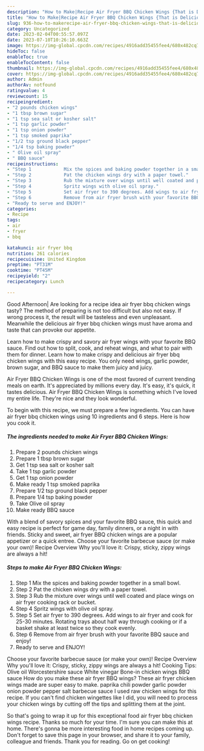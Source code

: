 ```yaml
---
description: "How to Make|Recipe Air Fryer BBQ Chicken Wings {That is Delicious"
title: "How to Make|Recipe Air Fryer BBQ Chicken Wings {That is Delicious"
slug: 936-how-to-makerecipe-air-fryer-bbq-chicken-wings-that-is-delicious
category: Uncategorized
date: 2023-02-04T00:55:57.097Z
date: 2023-07-10T10:26:10.663Z
image: https://img-global.cpcdn.com/recipes/4916add35455fee4/680x482cq70/air-fryer-bbq-chicken-wings-recipe-main-photo.jpg
hideToc: false
enableToc: true
enableTocContent: false
thumbnail: https://img-global.cpcdn.com/recipes/4916add35455fee4/680x482cq70/air-fryer-bbq-chicken-wings-recipe-main-photo.jpg
cover: https://img-global.cpcdn.com/recipes/4916add35455fee4/680x482cq70/air-fryer-bbq-chicken-wings-recipe-main-photo.jpg
author: Admin
authorAv: notfound
ratingvalue: 4
reviewcount: 15
recipeingredient:
- "2 pounds chicken wings"
- "1 tbsp brown sugar"
- "1 tsp sea salt or kosher salt"
- "1 tsp garlic powder"
- "1 tsp onion powder"
- "1 tsp smoked paprika"
- "1/2 tsp ground black pepper"
- "1/4 tsp baking powder"
- " Olive oil spray"
- " BBQ sauce"
recipeinstructions:
- "Step 1            Mix the spices and baking powder together in a small bowl."
- "Step 2            Pat the chicken wings dry with a paper towel."
- "Step 3            Rub the mixture over wings until well coated and place wings on air fryer cooking rack or bucket."
- "Step 4            Spritz wings with olive oil spray."
- "Step 5            Set air fryer to 390 degrees. Add wings to air fryer and cook for 25-30 minutes. Rotating trays about half way through cooking or if a basket shake at least twice so they cook evenly."
- "Step 6            Remove from air fryer brush with your favorite BBQ sauce and enjoy!"
- "Ready to serve and ENJOY!"
categories:
- Recipe
tags:
- air
- fryer
- bbq

katakunci: air fryer bbq 
nutrition: 261 calories
recipecuisine: United Kingdom
preptime: "PT31M"
cooktime: "PT45M"
recipeyield: "2"
recipecategory: Lunch

---
```



Good Afternoon| Are looking for a recipe idea air fryer bbq chicken wings tasty? The method of preparing is not too difficult but also not easy. If wrong process it, the result will be tasteless and even unpleasant. Meanwhile the delicious air fryer bbq chicken wings must have aroma and taste that can provoke our appetite.





Learn how to make crispy and savory air fryer wings with your favorite BBQ sauce. Find out how to split, cook, and reheat wings, and what to pair with them for dinner. Learn how to make crispy and delicious air fryer bbq chicken wings with this easy recipe. You only need wings, garlic powder, brown sugar, and BBQ sauce to make them juicy and juicy.

Air Fryer BBQ Chicken Wings is one of the most favored of current trending meals on earth. It's appreciated by millions every day. It's easy, it's quick, it tastes delicious. Air Fryer BBQ Chicken Wings is something which I've loved my entire life. They're nice and they look wonderful.


To begin with this recipe, we must prepare a few ingredients. You can have air fryer bbq chicken wings using 10 ingredients and 6 steps. Here is how you cook it.

<!--inarticleads1-->

##### The ingredients needed to make Air Fryer BBQ Chicken Wings:

1. Prepare 2 pounds chicken wings
1. Prepare 1 tbsp brown sugar
1. Get 1 tsp sea salt or kosher salt
1. Take 1 tsp garlic powder
1. Get 1 tsp onion powder
1. Make ready 1 tsp smoked paprika
1. Prepare 1/2 tsp ground black pepper
1. Prepare 1/4 tsp baking powder
1. Take  Olive oil spray
1. Make ready  BBQ sauce


With a blend of savory spices and your favorite BBQ sauce, this quick and easy recipe is perfect for game day, family dinners, or a night in with friends. Sticky and sweet, air fryer BBQ chicken wings are a popular appetizer or a quick entree. Choose your favorite barbecue sauce (or make your own)! Recipe Overview Why you&#39;ll love it: Crispy, sticky, zippy wings are always a hit! 

<!--inarticleads2-->

##### Steps to make Air Fryer BBQ Chicken Wings:

1. Step 1            Mix the spices and baking powder together in a small bowl.
1. Step 2            Pat the chicken wings dry with a paper towel.
1. Step 3            Rub the mixture over wings until well coated and place wings on air fryer cooking rack or bucket.
1. Step 4            Spritz wings with olive oil spray.
1. Step 5            Set air fryer to 390 degrees. Add wings to air fryer and cook for 25-30 minutes. Rotating trays about half way through cooking or if a basket shake at least twice so they cook evenly.
1. Step 6            Remove from air fryer brush with your favorite BBQ sauce and enjoy!
1. Ready to serve and ENJOY!

Choose your favorite barbecue sauce (or make your own)! Recipe Overview Why you&#39;ll love it: Crispy, sticky, zippy wings are always a hit! Cooking Tips: Olive oil Worcestershire sauce White vinegar Bone-in chicken wings BBQ sauce How do you make these air fryer BBQ wings? These air fryer chicken wings made are super easy to make. paprika chili powder garlic powder onion powder pepper salt barbecue sauce I used raw chicken wings for this recipe. If you can&#39;t find chicken wingettes like I did, you will need to process your chicken wings by cutting off the tips and splitting them at the joint. 

So that's going to wrap it up for this exceptional food air fryer bbq chicken wings recipe. Thanks so much for your time. I'm sure you can make this at home. There's gonna be more interesting food in home recipes coming up. Don't forget to save this page in your browser, and share it to your family, colleague and friends. Thank you for reading. Go on get cooking!
